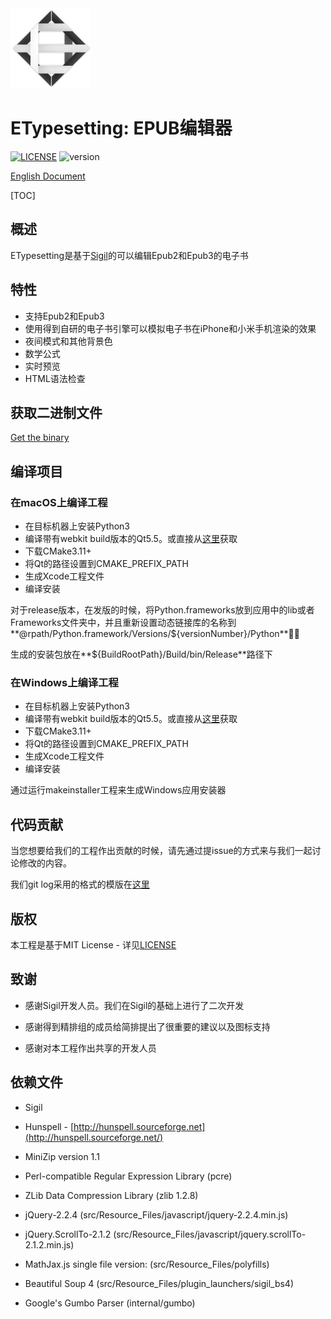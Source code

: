 <img src="./src/Resource_Files/icon/app_icon_512.png" width=128/>

# ETypesetting: EPUB编辑器

[![LICENSE](https://img.shields.io/packagist/l/doctrine/orm.svg)](./LICENSE.md) ![version](https://img.shields.io/badge/version-0.9.27-green.svg)

[English Document](./README.md)

[TOC]

## 概述

ETypesetting是基于[Sigil](https://github.com/Sigil-Ebook/Sigil)的可以编辑Epub2和Epub3的电子书

## 特性

* 支持Epub2和Epub3
* 使用得到自研的电子书引擎可以模拟电子书在iPhone和小米手机渲染的效果
* 夜间模式和其他背景色
* 数学公式
* 实时预览
* HTML语法检查

## 获取二进制文件

[Get the binary](https://github.com/luojilab/ETypeSetting/releases)

## 编译项目

### 在macOS上编译工程

* 在目标机器上安装Python3
* 编译带有webkit build版本的Qt5.5。或直接从[这里]()获取
* 下载CMake3.11+
* 将Qt的路径设置到CMAKE_PREFIX_PATH
* 生成Xcode工程文件
* 编译安装

对于release版本，在发版的时候，将Python.frameworks放到应用中的lib或者Frameworks文件夹中，并且重新设置动态链接库的名称到**@rpath/Python.framework/Versions/${versionNumber}/Python**

生成的安装包放在**${BuildRootPath}/Build/bin/Release**路径下

### 在Windows上编译工程

- 在目标机器上安装Python3
- 编译带有webkit build版本的Qt5.5。或直接从[这里]()获取
- 下载CMake3.11+
- 将Qt的路径设置到CMAKE_PREFIX_PATH
- 生成Xcode工程文件
- 编译安装

通过运行makeinstaller工程来生成Windows应用安装器

## 代码贡献

当您想要给我们的工程作出贡献的时候，请先通过提issue的方式来与我们一起讨论修改的内容。

我们git log采用的格式的模版在[这里](https://github.com/angular/angular/blob/master/CONTRIBUTING.md#commit)

## 版权

本工程是基于MIT License - 详见[LICENSE](./LICENSE)

## 致谢

* 感谢Sigil开发人员。我们在Sigil的基础上进行了二次开发

* 感谢得到精排组的成员给简排提出了很重要的建议以及图标支持
* 感谢对本工程作出共享的开发人员

## 依赖文件

- Sigil

- Hunspell - [http://hunspell.sourceforge.net](http://hunspell.sourceforge.net/)
- MiniZip version 1.1
- Perl-compatible Regular Expression Library (pcre)
- ZLib Data Compression Library (zlib 1.2.8)
- jQuery-2.2.4 (src/Resource_Files/javascript/jquery-2.2.4.min.js)
- jQuery.ScrollTo-2.1.2 (src/Resource_Files/javascript/jquery.scrollTo-2.1.2.min.js)
- MathJax.js single file version: (src/Resource_Files/polyfills)

- Beautiful Soup 4 (src/Resource_Files/plugin_launchers/sigil_bs4)
- Google's Gumbo Parser (internal/gumbo)